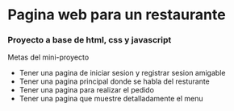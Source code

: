 # Pagina web para un restaurante
### Proyecto a base de html, css y javascript
Metas del mini-proyecto
* Tener una pagina de iniciar sesion y registrar sesion amigable
* Tener una pagina principal donde se habla del resturante
* Tener una pagina para realizar el pedido
* Tener una pagina que muestre detalladamente el menu
